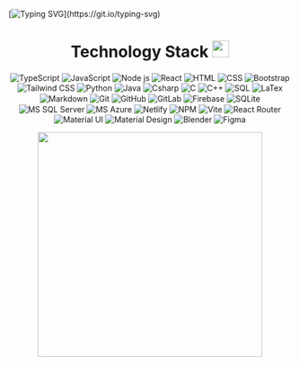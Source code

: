 <!-- 
### Hi there 👋

**Kaiorc/Kaiorc** is a ✨ _special_ ✨ repository because its `README.md` (this file) appears on your GitHub profile.

Here are some ideas to get you started:

- 🔭 I’m currently working on ...
- 🌱 I’m currently learning ...
- 👯 I’m looking to collaborate on ...
- 🤔 I’m looking for help with ...
- 💬 Ask me about ...
- 📫 How to reach me: ...
- 😄 Pronouns: ...
- ⚡ Fun fact: ...
-->

[![Typing SVG](https://readme-typing-svg.herokuapp.com/?color=d3d3d3&size=35&center=true&vCenter=true&width=1000&lines=Welcome!+%28%E3%81%A5%20%E2%97%95%E2%80%BF%E2%97%95%20%29%E3%81%A5;Bem+vindo!+%28%E3%81%A5%20%E2%97%95%E2%80%BF%E2%97%95%20%29%E3%81%A5;Bienvenido!+%28%E3%81%A5%20%E2%97%95%E2%80%BF%E2%97%95%20%29%E3%81%A5;Benvenuto!+%28%E3%81%A5%20%E2%97%95%E2%80%BF%E2%97%95%20%29%E3%81%A5;Herzlich+Willkommen!+%28%E3%81%A5%20%E2%97%95%E2%80%BF%E2%97%95%20%29%E3%81%A5;добро+пожаловать!+%28%E3%81%A5%20%E2%97%95%E2%80%BF%E2%97%95%20%29%E3%81%A5;ようこそ!+%28%E3%81%A5%20%E2%97%95%E2%80%BF%E2%97%95%20%29%E3%81%A5;歡迎!+%28%E3%81%A5%20%E2%97%95%E2%80%BF%E2%97%95%20%29%E3%81%A5;)](https://git.io/typing-svg)


<!-- Repositório com catálogo de badges: https://github.com/alexandresanlim/Badges4-README.md-Profile -->
<h1 align="center">Technology Stack <img src="https://github.com/ritik307/ritik307/blob/main/images/laptop.gif" width="30"></h1>
<div align="center">
  <img align="center" alt="TypeScript" src="https://img.shields.io/badge/-TypeScript-0D1117?style=for-the-badge&logo=typescript&labelColor=0D1117">
  <img align="center" alt="JavaScript" src="https://img.shields.io/badge/-JavaScript-0D1117?style=for-the-badge&logo=javascript&labelColor=0D1117">
  <img align="center" alt="Node js" src="https://img.shields.io/badge/Node.js-0D1117?style=for-the-badge&logo=nodedotjs&logoColor=seagreen">          
  <img align="center" alt="React" src="https://img.shields.io/badge/React-0D1117?style=for-the-badge&logo=react&labelColor=0D1117">
  <img align="center" alt="HTML" src="https://img.shields.io/badge/HTML5-0D1117?style=for-the-badge&logo=html5&logoColor=orange">
  <img align="center" alt="CSS" src="https://img.shields.io/badge/CSS3-0D1117?style=for-the-badge&logo=css3&logoColor=deepskyblue">
  <img align="center" alt="Bootstrap" src="https://img.shields.io/badge/Bootstrap-0D1117?style=for-the-badge&logo=bootstrap&logoColor=rebeccapurple">          
  <img align="center" alt="Tailwind CSS" src="https://img.shields.io/badge/Tailwind_CSS-0D1117?style=for-the-badge&logo=tailwind-css&logoColor=deepskyblue">          
  <img align="center" alt="Python" src="https://img.shields.io/badge/Python-0D1117?style=for-the-badge&logo=python&logoColor=gold">
  <img align="center" alt="Java" src="https://img.shields.io/badge/Java-0D1117?style=for-the-badge&logo=openjdk&logoColor=ff0000">
  <img align="center" alt="Csharp" src="https://img.shields.io/badge/C%23-0D1117?style=for-the-badge&logo=c-sharp&logoColor=darkmagenta">
  <img align="center" alt="C" src="https://img.shields.io/badge/C-0D1117?style=for-the-badge&logo=c&logoColor=cornflowerblue">
  <img align="center" alt="C++" src="https://img.shields.io/badge/C%2B%2B-0D1117?style=for-the-badge&logo=c%2B%2B&logoColor=dodgerblue">
  <img align="center" alt="SQL" src="https://img.shields.io/badge/SQL-0D1117?style=for-the-badge&logo=bookstack&logoColor=3775A9">          
  <img align="center" alt="LaTex" src="https://img.shields.io/badge/LaTeX-0D1117?style=for-the-badge&logo=LaTeX&logoColor=white">          
  <img align="center" alt="Markdown" src="https://img.shields.io/badge/Markdown-0D1117?style=for-the-badge&logo=markdown&logoColor=white">          
  <img align="center" alt="Git" src="https://img.shields.io/badge/GIT-0D1117?style=for-the-badge&logo=git&logoColor=tomato">
  <img align="center" alt="GitHub" src="https://img.shields.io/badge/GitHub-0D1117?style=for-the-badge&logo=github&logoColor=white">
  <img align="center" alt="GitLab" src="https://img.shields.io/badge/GitLab-0D1117?style=for-the-badge&logo=gitlab&logoColor=orange">
  <img align="center" alt="Firebase" src="https://img.shields.io/badge/firebase-0D1117?style=for-the-badge&logo=firebase&logoColor=darkorange">
  <img align="center" alt="SQLite" src="https://img.shields.io/badge/SQLite-0D1117?style=for-the-badge&logo=sqlite&logoColor=cornflowerblue">          
  <img align="center" alt="MS SQL Server" src="https://img.shields.io/badge/Microsoft%20SQL%20Server-0D1117?style=for-the-badge&logo=microsoft%20sql%20server&logoColor=ff0000">          
  <img align="center" alt="MS Azure" src="https://img.shields.io/badge/microsoft%20azure-0D1117?style=for-the-badge&logo=microsoft-azure&logoColor=dodgerblue">          
  <img align="center" alt="Netlify" src="https://img.shields.io/badge/Netlify-0D1117?style=for-the-badge&logo=netlify&logoColor=00C7B7">          
  <img align="center" alt="NPM" src="https://img.shields.io/badge/npm-0D1117?style=for-the-badge&logo=npm&logoColor=ff0000">          
  <img align="center" alt="Vite" src="https://img.shields.io/badge/Vite-0D1117?style=for-the-badge&logo=vite&logoColor=FFD62E">          
  <img align="center" alt="React Router" src="https://img.shields.io/badge/React_Router-0D1117?style=for-the-badge&logo=react-router&logoColor=ff0000">          
  <img align="center" alt="Material UI" src="https://img.shields.io/badge/Material%20UI-0D1117?style=for-the-badge&logo=mui&logoColor=royalblue">          
  <img align="center" alt="Material Design" src="https://img.shields.io/badge/material%20design-0D1117?style=for-the-badge&logo=material%20design&logoColor=white">          
  <img align="center" alt="Blender" src="https://img.shields.io/badge/blender-%230D1117.svg?style=for-the-badge&logo=blender&logoColor=orange">          
  <img align="center" alt="Figma" src="https://img.shields.io/badge/Figma-0D1117?style=for-the-badge&logo=figma&logoColor=violet">          
<div>

<p align="center">
<!--   <img height="180em" src="https://github-readme-stats-eight-theta.vercel.app/api?username=Kaiorc&rank_icon=github&show_icons=true&include_all_commits=true&theme=nord&include_all_commits=true&count_private=true&hide_rank=true"/> -->
  <img height="400em" src="https://github-readme-stats.vercel.app/api/top-langs/?username=Kaiorc&layout=normal&theme=nord&card_width=1000&hide_border=true&langs_count=8&exclude_repo=compilador-minijava,avaliacao-de-desempenho,mineracao-massiva-de-dados,java-do-zero-ao-profissional"/>
<!--   <img height="180em" src="https://github-readme-stats.vercel.app/api/top-langs/?username=Kaiorc&hide_progress=true&theme=nord&langs_count=10"/> -->
</p>
